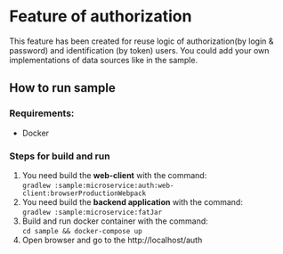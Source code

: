 # Feature of authorization   
This feature has been created for reuse logic of authorization(by login & password) and identification (by token) users.
You could add your own implementations of data sources like in the sample. 

## How to run sample
### Requirements: 
- Docker
### Steps for build and run 
1. You need build the **web-client** with the command:     
```gradlew :sample:microservice:auth:web-client:browserProductionWebpack```
2. You need build the **backend application** with the command:  
```gradlew :sample:microservice:fatJar```
3. Build and run docker container with the command:  
```cd sample && docker-compose up```
4. Open browser and go to the http://localhost/auth
